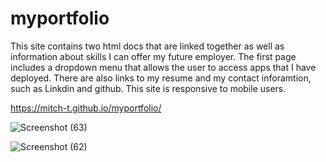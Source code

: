 # myportfolio

This site contains two html docs that are linked together as well as 
information about skills I can offer my future employer.
The first page includes a dropdown menu that allows the user to access 
apps that I have deployed. There are also links to my resume and my contact inforamtion, such
as Linkdin and github. This site is responsive to mobile users.

https://mitch-t.github.io/myportfolio/

![Screenshot (63)](https://user-images.githubusercontent.com/66184450/94889565-79e6a780-0431-11eb-8cab-08ccb90b8a1a.png)

![Screenshot (62)](https://user-images.githubusercontent.com/66184450/94889657-cf22b900-0431-11eb-9ed8-23d79da10f06.png)
